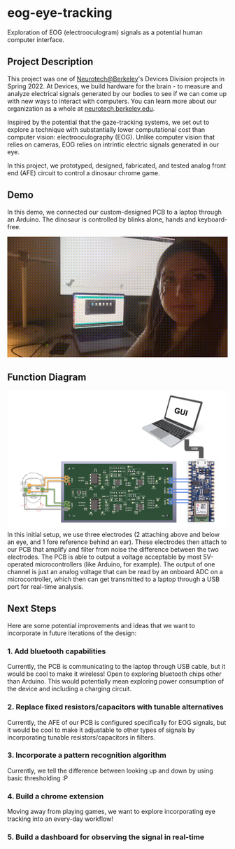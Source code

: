 # eog-eye-tracking
Exploration of EOG (electrooculogram) signals as a potential human computer interface.

## Project Description
This project was one of [Neurotech@Berkeley](https://github.com/neurotech-berkeley)'s Devices Division projects in Spring 2022. At Devices, we build hardware for the brain - to measure and analyze electrical signals generated by our bodies to see if we can come up with new ways to interact with computers. You can learn more about our organization as a whole at [neurotech.berkeley.edu](https://neurotech.berkeley.edu/).

Inspired by the potential that the gaze-tracking systems, we set out to explore a technique with substantially lower computational cost than computer vision: electrooculography (EOG). Unlike computer vision that relies on cameras, EOG relies on intrintic electric signals generated in our eye.

In this project, we prototyped, designed, fabricated, and tested analog front end (AFE) circuit to control a dinosaur chrome game. 

## Demo

In this demo, we connected our custom-designed PCB to a laptop through an Arduino. The dinosaur is controlled by blinks alone, hands and keyboard-free.

![](assets/demo.gif)

## Function Diagram
![](assets/system_diagram.png)
In this initial setup, we use three electrodes (2 attaching above and below an eye, and 1 fore reference behind an ear). These electrodes then attach to our PCB that amplify and filter from noise the difference between the two electrodes. The PCB is able to output a voltage acceptable by most 5V-operated microcontrollers (like Arduino, for example). The output of one channel is just an analog voltage that can be read by an onboard ADC on a microcontroller, which then can get transmitted to a laptop through a USB port for real-time analysis.

## Next Steps
Here are some potential improvements and ideas that we want to incorporate in future iterations of the design:

### 1. Add bluetooth capabilities
Currently, the PCB is communicating to the laptop through USB cable, but it would be cool to make it wireless! Open to exploring bluetooth chips other than Arduino. This would potentially mean exploring power consumption of the device and including a charging circuit.

### 2. Replace fixed resistors/capacitors with tunable alternatives
Currently, the AFE of our PCB is configured specifically for EOG signals, but it would be cool to make it adjustable to other types of signals by incorporating tunable resistors/capacitors in filters.

### 3. Incorporate a pattern recognition algorithm
Currently, we tell the difference between looking up and down by using basic thresholding :P

### 4. Build a chrome extension
Moving away from playing games, we want to explore incorporating eye tracking into an every-day workflow!

### 5. Build a dashboard for observing the signal in real-time

